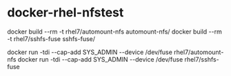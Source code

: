 # docker-rhel-nfstest
docker build --rm -t rhel7/automount-nfs automount-nfs/
docker build --rm -t rhel7/sshfs-fuse sshfs-fuse/

docker run -tdi --cap-add SYS_ADMIN --device /dev/fuse rhel7/automount-nfs
docker run -tdi --cap-add SYS_ADMIN --device /dev/fuse rhel7/sshfs-fuse
